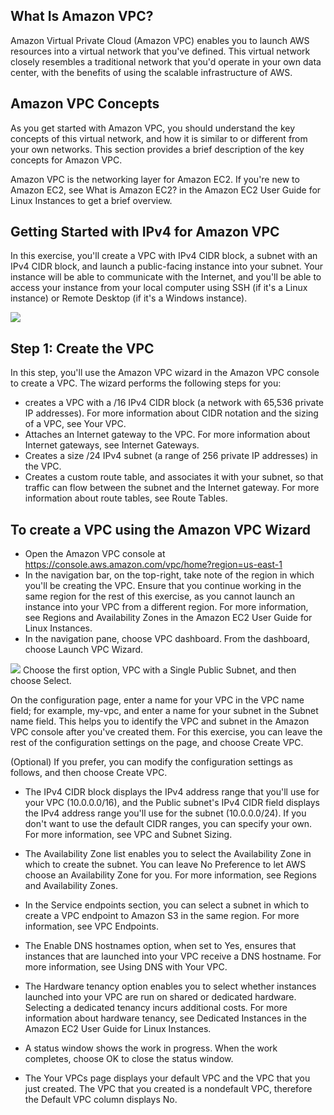 ## What Is Amazon VPC?
Amazon Virtual Private Cloud (Amazon VPC) enables you to launch AWS resources into a virtual network that you've defined. This virtual network closely resembles a traditional network that you'd operate in your own data center, with the benefits of using the scalable infrastructure of AWS. 

## Amazon VPC Concepts

As you get started with Amazon VPC, you should understand the key concepts of this virtual network, and how it is similar to or different from your own networks. This section provides a brief description of the key concepts for Amazon VPC.

Amazon VPC is the networking layer for Amazon EC2. If you're new to Amazon EC2, see What is Amazon EC2? in the Amazon EC2 User Guide for Linux Instances to get a brief overview. 

## Getting Started with IPv4 for Amazon VPC

In this exercise, you'll create a VPC with IPv4 CIDR block, a subnet with an IPv4 CIDR block, and launch a public-facing instance into your subnet. Your instance will be able to communicate with the Internet, and you'll be able to access your instance from your local computer using SSH (if it's a Linux instance) or Remote Desktop (if it's a Windows instance).

![](https://docs.aws.amazon.com/vpc/latest/userguide/images/getting-started-1-diagram.png)

## Step 1: Create the VPC

In this step, you'll use the Amazon VPC wizard in the Amazon VPC console to create a VPC. The wizard performs the following steps for you:

* creates a VPC with a /16 IPv4 CIDR block (a network with 65,536 private IP addresses). For more information about CIDR notation and the sizing of a VPC, see Your VPC.
* Attaches an Internet gateway to the VPC. For more information about Internet gateways, see Internet Gateways. 
* Creates a size /24 IPv4 subnet (a range of 256 private IP addresses) in the VPC. 
* Creates a custom route table, and associates it with your subnet, so that traffic can flow between the subnet and the Internet    gateway. For more information about route tables, see Route Tables. 
## To create a VPC using the Amazon VPC Wizard
* Open the Amazon VPC console at https://console.aws.amazon.com/vpc/home?region=us-east-1
* In the navigation bar, on the top-right, take note of the region in which you'll be creating the VPC. Ensure that you continue   working in the same region for the rest of this exercise, as you cannot launch an instance into your VPC from a different region. For more information, see Regions and Availability Zones in the Amazon EC2 User Guide for Linux Instances. 
* In the navigation pane, choose VPC dashboard. From the dashboard, choose Launch VPC Wizard. 

![](https://www.whizlabs.com/wp-content/uploads/2017/12/VPC-Peering-2.png)
Choose the first option, VPC with a Single Public Subnet, and then choose Select.

On the configuration page, enter a name for your VPC in the VPC name field; for example, my-vpc, and enter a name for your subnet in the Subnet name field. This helps you to identify the VPC and subnet in the Amazon VPC console after you've created them. For this exercise, you can leave the rest of the configuration settings on the page, and choose Create VPC.

(Optional) If you prefer, you can modify the configuration settings as follows, and then choose Create VPC.

* The IPv4 CIDR block displays the IPv4 address range that you'll use for your VPC (10.0.0.0/16), and the Public subnet's IPv4 CIDR field displays the IPv4 address range you'll use for the subnet (10.0.0.0/24). If you don't want to use the default CIDR ranges, you can specify your own. For more information, see VPC and Subnet Sizing.

 * The Availability Zone list enables you to select the Availability Zone in which to create the subnet. You can leave No Preference to let AWS choose an Availability Zone for you. For more information, see Regions and Availability Zones.

 * In the Service endpoints section, you can select a subnet in which to create a VPC endpoint to Amazon S3 in the same region. For more information, see VPC Endpoints.

 * The Enable DNS hostnames option, when set to Yes, ensures that instances that are launched into your VPC receive a DNS hostname. For more information, see Using DNS with Your VPC.

 * The Hardware tenancy option enables you to select whether instances launched into your VPC are run on shared or dedicated hardware. Selecting a dedicated tenancy incurs additional costs. For more information about hardware tenancy, see Dedicated Instances in the Amazon EC2 User Guide for Linux Instances.

* A status window shows the work in progress. When the work completes, choose OK to close the status window.

* The Your VPCs page displays your default VPC and the VPC that you just created. The VPC that you created is a nondefault VPC, therefore the Default VPC column displays No. 
